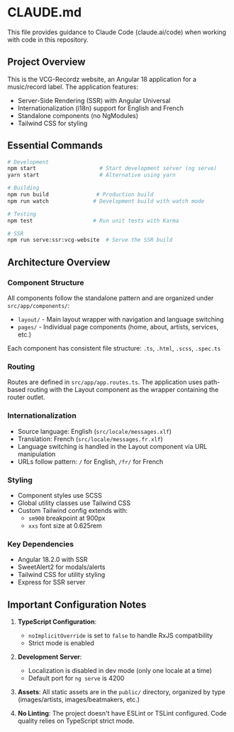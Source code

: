 # CLAUDE.md

This file provides guidance to Claude Code (claude.ai/code) when working with code in this repository.

## Project Overview

This is the VCG-Recordz website, an Angular 18 application for a music/record label. The application features:
- Server-Side Rendering (SSR) with Angular Universal
- Internationalization (i18n) support for English and French
- Standalone components (no NgModules)
- Tailwind CSS for styling

## Essential Commands

```bash
# Development
npm start                    # Start development server (ng serve)
yarn start                   # Alternative using yarn

# Building
npm run build               # Production build
npm run watch              # Development build with watch mode

# Testing
npm test                   # Run unit tests with Karma

# SSR
npm run serve:ssr:vcg-website  # Serve the SSR build
```

## Architecture Overview

### Component Structure
All components follow the standalone pattern and are organized under `src/app/components/`:
- `layout/` - Main layout wrapper with navigation and language switching
- `pages/` - Individual page components (home, about, artists, services, etc.)

Each component has consistent file structure: `.ts`, `.html`, `.scss`, `.spec.ts`

### Routing
Routes are defined in `src/app/app.routes.ts`. The application uses path-based routing with the Layout component as the wrapper containing the router outlet.

### Internationalization
- Source language: English (`src/locale/messages.xlf`)
- Translation: French (`src/locale/messages.fr.xlf`)
- Language switching is handled in the Layout component via URL manipulation
- URLs follow pattern: `/` for English, `/fr/` for French

### Styling
- Component styles use SCSS
- Global utility classes use Tailwind CSS
- Custom Tailwind config extends with:
  - `sm900` breakpoint at 900px
  - `xxs` font size at 0.625rem

### Key Dependencies
- Angular 18.2.0 with SSR
- SweetAlert2 for modals/alerts
- Tailwind CSS for utility styling
- Express for SSR server

## Important Configuration Notes

1. **TypeScript Configuration**: 
   - `noImplicitOverride` is set to `false` to handle RxJS compatibility
   - Strict mode is enabled

2. **Development Server**:
   - Localization is disabled in dev mode (only one locale at a time)
   - Default port for `ng serve` is 4200

3. **Assets**: All static assets are in the `public/` directory, organized by type (images/artists, images/beatmakers, etc.)

4. **No Linting**: The project doesn't have ESLint or TSLint configured. Code quality relies on TypeScript strict mode.